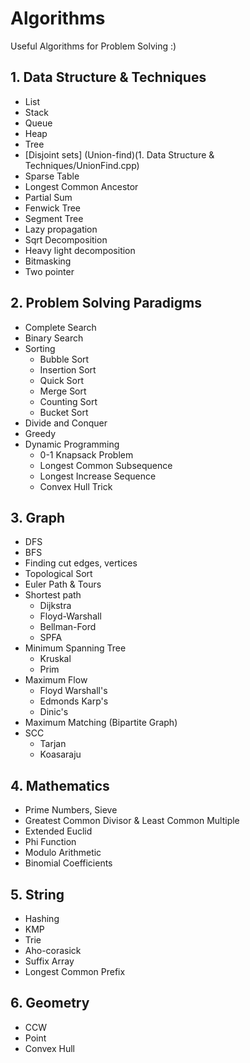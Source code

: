 # Algorithms

Useful Algorithms for Problem Solving :)

## 1. Data Structure & Techniques
* List
* Stack
* Queue
* Heap
* Tree
* [Disjoint sets] (Union-find)(1. Data Structure & Techniques/UnionFind.cpp)
* Sparse Table
* Longest Common Ancestor
* Partial Sum
* Fenwick Tree
* Segment Tree
* Lazy propagation
* Sqrt Decomposition
* Heavy light decomposition
* Bitmasking
* Two pointer


## 2. Problem Solving Paradigms
* Complete Search
* Binary Search
* Sorting
	* Bubble Sort
	* Insertion Sort
	* Quick Sort
	* Merge Sort
	* Counting Sort
	* Bucket Sort
* Divide and Conquer
* Greedy
* Dynamic Programming
	* 0-1 Knapsack Problem
	* Longest Common Subsequence
	* Longest Increase Sequence
	* Convex Hull Trick

## 3. Graph
* DFS
* BFS
* Finding cut edges, vertices
* Topological Sort
* Euler Path & Tours
* Shortest path
	* Dijkstra
	* Floyd-Warshall
	* Bellman-Ford
	* SPFA
* Minimum Spanning Tree
	* Kruskal
	* Prim
* Maximum Flow
	* Floyd Warshall's
	* Edmonds Karp's
	* Dinic's
* Maximum Matching (Bipartite Graph)
* SCC
	* Tarjan
	* Koasaraju

## 4. Mathematics
* Prime Numbers, Sieve
* Greatest Common Divisor & Least Common Multiple
* Extended Euclid
* Phi Function
* Modulo Arithmetic
* Binomial Coefficients

## 5. String
* Hashing
* KMP
* Trie
* Aho-corasick
* Suffix Array
* Longest Common Prefix

## 6. Geometry
* CCW
* Point
* Convex Hull



